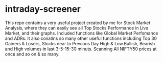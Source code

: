 # intraday-screener
This repo contains a very useful project created by me for Stock Market Analysis, where they can easily see all Top Stocks Performance in Live Market, and their graphs. Included functions like Global Market Perfomance and ADRs. It also conatins so many other useful functions including Top 30 Gainers &amp; Losers, Stocks near to Previous Day High &amp; Low.Bullish, Bearish and High volumes in last 3-5-15-30 minuts. Scanning All NIFTY50 prices at once and so on &amp; so many.
